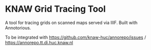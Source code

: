 # KNAW Grid Tracing Tool

A tool for tracing grids on scanned maps served via IIIF. Built with Annotorious.

To be integrated with <https://github.com/knaw-huc/annorepo/issues> / <https://annorepo.tt.di.huc.knaw.nl> 
